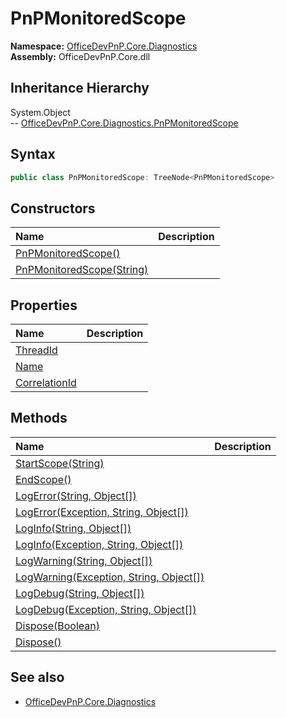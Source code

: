 # PnPMonitoredScope
  

**Namespace:** [OfficeDevPnP.Core.Diagnostics](OfficeDevPnP.Core.Diagnostics.md)  
**Assembly:** OfficeDevPnP.Core.dll  
## Inheritance Hierarchy
System.Object  
-- [OfficeDevPnP.Core.Diagnostics.PnPMonitoredScope](OfficeDevPnP.Core.Diagnostics.PnPMonitoredScope.md)
## Syntax
```C#
public class PnPMonitoredScope: TreeNode<PnPMonitoredScope>
```
## Constructors
|**Name**|**Description**|
|:-----|:-----|
| [PnPMonitoredScope()](OfficeDevPnP.Core.Diagnostics.PnPMonitoredScope.Constructor1details.md) | 
| [PnPMonitoredScope(String)](OfficeDevPnP.Core.Diagnostics.PnPMonitoredScope.Constructor2details.md) | 
## Properties
|**Name**|**Description**|
|:-----|:-----|
| [ThreadId](OfficeDevPnP.Core.Diagnostics.PnPMonitoredScope.ThreadId.md) | 
| [Name](OfficeDevPnP.Core.Diagnostics.PnPMonitoredScope.Name.md) | 
| [CorrelationId](OfficeDevPnP.Core.Diagnostics.PnPMonitoredScope.CorrelationId.md) | 
## Methods
|**Name**|**Description**|
|:-----|:-----|
| [StartScope(String)](OfficeDevPnP.Core.Diagnostics.PnPMonitoredScope.StartScopeString.md) | 
| [EndScope()](OfficeDevPnP.Core.Diagnostics.PnPMonitoredScope.EndScope.md) | 
| [LogError(String, Object[])](OfficeDevPnP.Core.Diagnostics.PnPMonitoredScope.LogErrorStringObject[].md) | 
| [LogError(Exception, String, Object[])](OfficeDevPnP.Core.Diagnostics.PnPMonitoredScope.LogErrorExceptionStringObject[].md) | 
| [LogInfo(String, Object[])](OfficeDevPnP.Core.Diagnostics.PnPMonitoredScope.LogInfoStringObject[].md) | 
| [LogInfo(Exception, String, Object[])](OfficeDevPnP.Core.Diagnostics.PnPMonitoredScope.LogInfoExceptionStringObject[].md) | 
| [LogWarning(String, Object[])](OfficeDevPnP.Core.Diagnostics.PnPMonitoredScope.LogWarningStringObject[].md) | 
| [LogWarning(Exception, String, Object[])](OfficeDevPnP.Core.Diagnostics.PnPMonitoredScope.LogWarningExceptionStringObject[].md) | 
| [LogDebug(String, Object[])](OfficeDevPnP.Core.Diagnostics.PnPMonitoredScope.LogDebugStringObject[].md) | 
| [LogDebug(Exception, String, Object[])](OfficeDevPnP.Core.Diagnostics.PnPMonitoredScope.LogDebugExceptionStringObject[].md) | 
| [Dispose(Boolean)](OfficeDevPnP.Core.Diagnostics.PnPMonitoredScope.DisposeBoolean.md) | 
| [Dispose()](OfficeDevPnP.Core.Diagnostics.PnPMonitoredScope.Dispose.md) | 
## See also
- [OfficeDevPnP.Core.Diagnostics](OfficeDevPnP.Core.Diagnostics.md)
